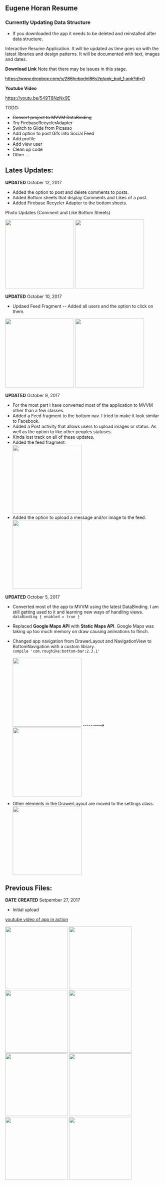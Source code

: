 ## Eugene Horan Resume

### Currently Updating Data Structure
- If you downloaded the app it needs to be deleted and reinstalled after data structure.

Interactive Resume Application. 
It will be updated as time goes on with the latest libraries and design patterns. It will be documented with text, images and dates. 

**Download Link** Note that there may be issues in this stage. 

~~https://www.dropbox.com/s/286hebodnl86s2p/apk_buil_1.apk?dl=0~~

**Youtube Video**

https://youtu.be/549T8NzNx9E


TODO:
- ~~Convert project to MVVM DataBinding~~
- ~~Try FirebaseRecyclerAdapter~~
- Switch to Glide from Picasso
- Add option to post Gifs into Social Feed
- Add profile 
- Add view user 
- Clean up code
- Other ...
 
## Lates Updates:

**UPDATED** October 12, 2017

- Added the option to post and delete comments to posts. 
- Added Bottom sheets that display Comments and Likes of a post. 
- Added Firebase Recycler Adapter to the bottom sheets. 

Photo Updates (Comment and Like Bottom Sheets)
<p float="top">
<img src="https://github.com/EugeneHoran/EugeneHoranResume/blob/master/images/00CommentBottomSheet.png" width="220" />
<img src="https://github.com/EugeneHoran/EugeneHoranResume/blob/master/images/00LikesBottomSheet.png" width="220"  />
</p>

**UPDATED** October 10, 2017

- Updaed Feed Fragment
-- Added all users and the option to click on them. 
<p float="top">
<img src="https://github.com/EugeneHoran/EugeneHoranResume/blob/master/images/00UpdateToSocialFeed.png" width="220" />
<img src="https://github.com/EugeneHoran/EugeneHoranResume/blob/master/images/00AddedBottomSheetToSF.png" width="220"  />
</p>

**UPDATED** October 9, 2017

- For the most part I have converted most of the application to MVVM other than a few classes. 
- Added a Feed fragment to the bottom nav. I tried to make it look similar to Facebook. 
- Added a Post activity that allows users to upload images or status. As well as the option to like other peoples statuses. 
- Kinda lost track on all of these updates. 
- Added the feed fragment.
  </br><img src="https://github.com/EugeneHoran/EugeneHoranResume/blob/master/images/00UpdateToFeed.png" width="220" />
- Added the option to upload a message and/or image to the feed. 
  </br><img src="https://github.com/EugeneHoran/EugeneHoranResume/blob/master/images/00PostToFeed.png" width="220" />



**UPDATED** October 5, 2017

- Converted most of the app to MVVM using the latest DataBinding. I am still getting used to it and learning new ways of handling views.
	<code>dataBinding { enabled = true }</code>
- Replaced **Google Maps API** with **Static Maps API**. Google Maps was taking up too much memory on draw causing animations to flinch. 
- Changed app navigation from DrawerLayout and NavigationView to BottomNavigation with a custom library.  
		<code>compile 'com.roughike:bottom-bar:2.3.1'</code>
		 <p>
		  <img src="https://github.com/EugeneHoran/EugeneHoranResume/blob/master/images/1resumeNav.png" width="220" />
		   -------->
		  <img src="https://github.com/EugeneHoran/EugeneHoranResume/blob/master/images/00UpdateBottomNav.png" width="220" /> 
		</p>
  
- Other elements in the DrawerLayout are moved to the settings class. 
  </br><img src="https://github.com/EugeneHoran/EugeneHoranResume/blob/master/images/001UpdateToSettings.png" width="220" />

## Previous Files:

**DATE CREATED** Setpember 27, 2017

- Initial upload 


[youtube video of app in action](https://www.youtube.com/watch?v=7IJ8SwpVU9E&feature=youtu.be)
<p float="top">
<img src="https://github.com/EugeneHoran/EugeneHoranResume/blob/master/images/0resumeLogin.png" width="200" />
<img src="https://github.com/EugeneHoran/EugeneHoranResume/blob/master/images/1resumeNav.png" width="200"  />
<img src="https://github.com/EugeneHoran/EugeneHoranResume/blob/master/images/2resumeExperience.png" width="200"  />
<img src="https://github.com/EugeneHoran/EugeneHoranResume/blob/master/images/3resumeSkills.png" width="200"  />
<img src="https://github.com/EugeneHoran/EugeneHoranResume/blob/master/images/4resumeEducation.png" width="200"  />
<img src="https://github.com/EugeneHoran/EugeneHoranResume/blob/master/images/5resumeContact.png" width="200"  />
<img src="https://github.com/EugeneHoran/EugeneHoranResume/blob/master/images/6resumeAboutTop.png" width="200"  />
<img src="https://github.com/EugeneHoran/EugeneHoranResume/blob/master/images/7resumeAboutBottom.png" width="200"  />
</p>
